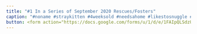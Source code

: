 ```yaml
---
title: "#1 In a Series of September 2020 Rescues/Fosters"
caption: "#noname #straykitten #4weeksold #needsahome #likestosnuggle #littertrained #mew Submitted by Elizabeth Moore"
button: <form action="https://docs.google.com/forms/u/1/d/e/1FAIpQLSdzUJXlkfiStgM9wHsdLnmQo1ncyQ-LC36fCKde7XZ6-dlDCw/formResponse" method="post"><div class="form-element"></div><span>Votes</span><input type="text" name="entry.1627661238" required placeholder="$"></br><button type="submit" name="button">Cast Votes</button></form>
---
```


